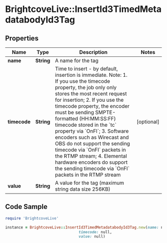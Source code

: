 # BrightcoveLive::InsertId3TimedMetadatabodyId3Tag

## Properties

Name | Type | Description | Notes
------------ | ------------- | ------------- | -------------
**name** | **String** | A name for the tag | 
**timecode** | **String** | Time to insert - by default, insertion is immediate.  Note: 1. If you use the timecode property, the job only only stores the most recent request for insertion; 2. If you use the timecode property, the encoder must be sending SMPTE-formatted (HH:MM:SS:FF) timecode stored in the &#x60;tc&#x60; property via &#x60;OnFI&#x60;; 3. Software encoders such as Wirecast and OBS do not support the sending timecode via &#x60;OnFI&#x60; packets in the RTMP stream; 4. Elemental hardware encoders do support the sending timecode via &#x60;OnFI&#x60; packets in the RTMP stream | [optional] 
**value** | **String** | A value for the tag (maximum string data size 256KB) | 

## Code Sample

```ruby
require 'BrightcoveLive'

instance = BrightcoveLive::InsertId3TimedMetadatabodyId3Tag.new(name: null,
                                 timecode: null,
                                 value: null)
```


